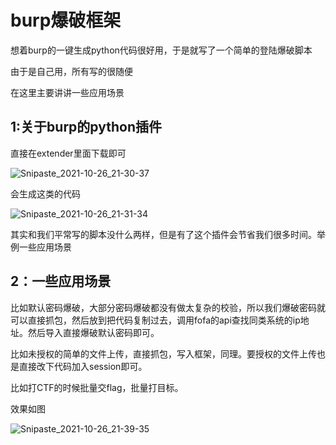 # burp爆破框架

想着burp的一键生成python代码很好用，于是就写了一个简单的登陆爆破脚本

由于是自己用，所有写的很随便



在这里主要讲讲一些应用场景

## 1:关于burp的python插件

直接在extender里面下载即可

![Snipaste_2021-10-26_21-30-37](https://adsry.oss-cn-beijing.aliyuncs.com/img/Snipaste_2021-10-26_21-30-37.png)

会生成这类的代码

![Snipaste_2021-10-26_21-31-34](https://adsry.oss-cn-beijing.aliyuncs.com/img/Snipaste_2021-10-26_21-31-34.png)





其实和我们平常写的脚本没什么两样，但是有了这个插件会节省我们很多时间。举例一些应用场景

## 2：一些应用场景

比如默认密码爆破，大部分密码爆破都没有做太复杂的校验，所以我们爆破密码就可以直接抓包，然后放到把代码复制过去，调用fofa的api查找同类系统的ip地址。然后导入直接爆破默认密码即可。



比如未授权的简单的文件上传，直接抓包，写入框架，同理。要授权的文件上传也是直接改下代码加入session即可。



比如打CTF的时候批量交flag，批量打目标。



效果如图

![Snipaste_2021-10-26_21-39-35](https://adsry.oss-cn-beijing.aliyuncs.com/img/Snipaste_2021-10-26_21-39-35.png)